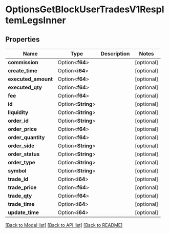 # OptionsGetBlockUserTradesV1RespItemLegsInner

## Properties

Name | Type | Description | Notes
------------ | ------------- | ------------- | -------------
**commission** | Option<**f64**> |  | [optional]
**create_time** | Option<**i64**> |  | [optional]
**executed_amount** | Option<**f64**> |  | [optional]
**executed_qty** | Option<**f64**> |  | [optional]
**fee** | Option<**f64**> |  | [optional]
**id** | Option<**String**> |  | [optional]
**liquidity** | Option<**String**> |  | [optional]
**order_id** | Option<**String**> |  | [optional]
**order_price** | Option<**f64**> |  | [optional]
**order_quantity** | Option<**f64**> |  | [optional]
**order_side** | Option<**String**> |  | [optional]
**order_status** | Option<**String**> |  | [optional]
**order_type** | Option<**String**> |  | [optional]
**symbol** | Option<**String**> |  | [optional]
**trade_id** | Option<**i64**> |  | [optional]
**trade_price** | Option<**f64**> |  | [optional]
**trade_qty** | Option<**f64**> |  | [optional]
**trade_time** | Option<**i64**> |  | [optional]
**update_time** | Option<**i64**> |  | [optional]

[[Back to Model list]](../README.md#documentation-for-models) [[Back to API list]](../README.md#documentation-for-api-endpoints) [[Back to README]](../README.md)


